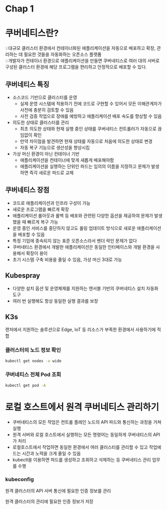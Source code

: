 # Chap 1

# 쿠버네티스란?

<aside>
💡대규모 클러스터 환경에서 컨테이너화된 애플리케이션을 자동으로 배포하고 확장, 관리하는 데 필요한 것들을 자동화하는 오픈소스 플랫폼

</aside>

<aside>
💡개발자가 컨테이너 환경으로 애플리케이션을 만들면 쿠버네티스로 여러 대의 서버로 구성된 클러스터 환경에 해당 프로그램을 편리하고 안정적으로 배포할 수 있다.

</aside>

## 쿠버네티스 특징

- 소스코드 기반으로 클러스터를 운영
    - 실제 운영 시스템에 적용하기 전에 코드로 구현할 수 있어서 모든 이해관계자가 사전에 충분히 검토할 수 있음
    - 사전 검증 작업으로 장애를 예방하고 애플리케이션 배포 속도를 향상할 수 있음
- 의도한 상태로 클러스터를 관리
    - 최초 의도한 상태와 현재 실행 중인 상태를 쿠버네티스 컨트롤러가 자동으로 끊임없이 확인
    - 만약 차이점을 발견하면 현재 상태를 자동으로 처음에 의도한 상태로 변경
    - 자동 복구 기능으로 생산성을 향상시킴
- 가상 머신 환경이 아닌 컨테이너 기반
    - 애플리케이션을 컨테이너에 맞게 새롭게 배포해야함
    - 애플리케이션을 실행하는 단위인 파드는 임의의 이름을 지정하고 문제가 발생하면 즉각 새로운 파드로 교체

## 쿠버네티스 장점

- 코드로 애플리케이션과 인프라 구성이 가능
- 새로운 프로그램을 빠르게 확장
- 애플리케이션 롤아웃과 롤백 등 배포와 관련된 다양한 옵션을 제공하여 문제가 발생했을 때 빠르게 복구 가능
- 운영 중인 서비스를 중단하지 않고도 롤링 업데이트 방식으로 새로운 애플리케이션을 배포할 수 있음
- 특정 기업에 종속되지 않는 표준 오픈소스라서 벤더 락인 문제가 없다
- 쿠버네티스 환경에서 개발한 애플리케이션은 동일한 인터페이스와 개발 환경을 사용해서 확장이 용이
- 초기 시스템 구축 비용을 줄일 수 있음, 가상 머신 3대로 가능

## Kubespray

- 다양한 설치 옵션 및 운영체제를 지원하는 앤서블 기반의 쿠버네티스 설치 자동화 도구
- 여러 번 실행해도 항상 동일한 실행 결과를 보장

## K3s

랜처에서 지원하는 솔루션으로  Edge, IoT 등 리소스가 부족한 환경에서 사용하기에 적합

### 클러스터의 노드 정보 확인

```bash
kubectl get nodes -o wide
```

### 쿠버네티스 전체 Pod 조회

```bash
kubectl get pod -A
```

# 로컬 호스트에서 원격 쿠버네티스 관리하기

- 쿠버네티스의 모든 작업은 컨트롤 플레인 노드의 API 파드와 통신하는 과정을 거쳐 실행
- 원격 서버와 로컬 호스트에서 실행하는 모든 명령어는 동일하게 쿠버네티스의 API가 처리
- 로컬호스트에서 작업하면 동일한 환경에서 여러 클러스터를 관리할 수 있고 작업에 드는 시간과 노력을 크게 줄일 수 있음
- kubectl을 이용하면 파드를 생성하고 조회하고 삭제하는 등 쿠버네티스 관리 업무를 수행

### kubeconfig

원격 클러스터의 API 서버 통신에 필요한 인증 정보를 관리

원격 클러스터의 관리에 필요한 인증 정보가 저장
